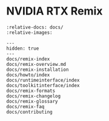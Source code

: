 # NVIDIA RTX Remix

```{include} ./docs/remix-overview.md
:relative-docs: docs/
:relative-images:
```

```{toctree}
---
hidden: true
---
docs/remix-index
docs/remix-overview.md
docs/remix-installation
docs/howto/index
docs/runtimeinterface/index
docs/toolkitinterface/index
docs/remix-formats
docs/remix-changelog
docs/remix-glossary
docs/remix-faq
docs/contributing
```

